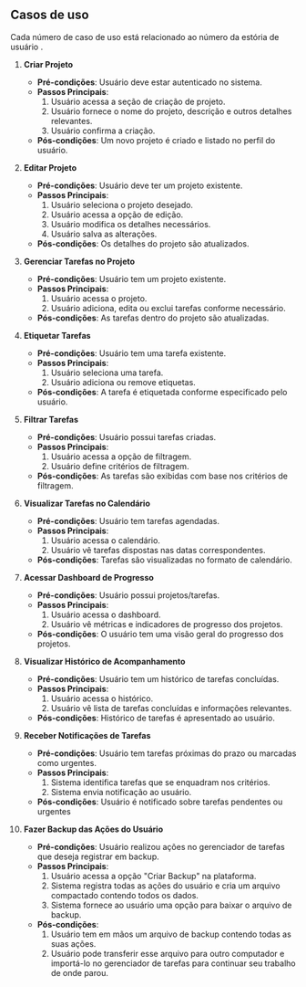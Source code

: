 ## Casos de uso
Cada número de caso de uso está relacionado ao número da estória de usuário .

1) **Criar Projeto**
    - **Pré-condições**: Usuário deve estar autenticado no sistema.
    - **Passos Principais**:
        1. Usuário acessa a seção de criação de projeto.
        2. Usuário fornece o nome do projeto, descrição e outros detalhes relevantes.
        3. Usuário confirma a criação.
    - **Pós-condições**: Um novo projeto é criado e listado no perfil do usuário.

2) **Editar Projeto**
    - **Pré-condições**: Usuário deve ter um projeto existente.
    - **Passos Principais**:
        1. Usuário seleciona o projeto desejado.
        2. Usuário acessa a opção de edição.
        3. Usuário modifica os detalhes necessários.
        4. Usuário salva as alterações.
    - **Pós-condições**: Os detalhes do projeto são atualizados.

3) **Gerenciar Tarefas no Projeto**
    - **Pré-condições**: Usuário tem um projeto existente.
    - **Passos Principais**:
        1. Usuário acessa o projeto.
        2. Usuário adiciona, edita ou exclui tarefas conforme necessário.
    - **Pós-condições**: As tarefas dentro do projeto são atualizadas.

4) **Etiquetar Tarefas**
    - **Pré-condições**: Usuário tem uma tarefa existente.
    - **Passos Principais**:
        1. Usuário seleciona uma tarefa.
        2. Usuário adiciona ou remove etiquetas.
    - **Pós-condições**: A tarefa é etiquetada conforme especificado pelo usuário.

5) **Filtrar Tarefas**
    - **Pré-condições**: Usuário possui tarefas criadas.
    - **Passos Principais**:
        1. Usuário acessa a opção de filtragem.
        2. Usuário define critérios de filtragem.
    - **Pós-condições**: As tarefas são exibidas com base nos critérios de filtragem.

6) **Visualizar Tarefas no Calendário**
    - **Pré-condições**: Usuário tem tarefas agendadas.
    - **Passos Principais**:
        1. Usuário acessa o calendário.
        2. Usuário vê tarefas dispostas nas datas correspondentes.
    - **Pós-condições**: Tarefas são visualizadas no formato de calendário.

 7) **Acessar Dashboard de Progresso**
    - **Pré-condições**: Usuário possui projetos/tarefas.
    - **Passos Principais**:
        1. Usuário acessa o dashboard.
        2. Usuário vê métricas e indicadores de progresso dos projetos.
    - **Pós-condições**: O usuário tem uma visão geral do progresso dos projetos.

8) **Visualizar Histórico de Acompanhamento**
    - **Pré-condições**: Usuário tem um histórico de tarefas concluídas.
    - **Passos Principais**:
        1. Usuário acessa o histórico.
        2. Usuário vê lista de tarefas concluídas e informações relevantes.
    - **Pós-condições**: Histórico de tarefas é apresentado ao usuário.

9) **Receber Notificações de Tarefas**
    - **Pré-condições**: Usuário tem tarefas próximas do prazo ou marcadas como urgentes.
    - **Passos Principais**:
        1. Sistema identifica tarefas que se enquadram nos critérios.
        2. Sistema envia notificação ao usuário.
    - **Pós-condições**: Usuário é notificado sobre tarefas pendentes ou urgentes

10) **Fazer Backup das Ações do Usuário**
	- **Pré-condições**: Usuário realizou ações no gerenciador de tarefas que deseja registrar em backup.
	- **Passos Principais**:
	    1. Usuário acessa a opção "Criar Backup" na plataforma.
	    2. Sistema registra todas as ações do usuário e cria um arquivo compactado contendo todos os dados.
	    3. Sistema fornece ao usuário uma opção para baixar o arquivo de backup.
	- **Pós-condições**:
	    1. Usuário tem em mãos um arquivo de backup contendo todas as suas ações.
	    2. Usuário pode transferir esse arquivo para outro computador e importá-lo no gerenciador de tarefas para continuar seu trabalho de onde parou.